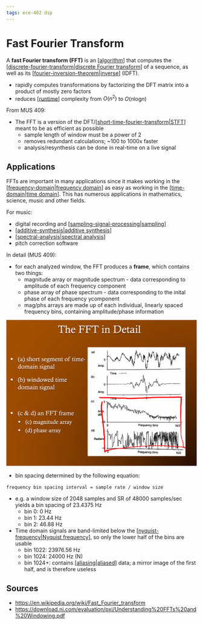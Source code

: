 ```yaml
---
tags: ece-402 dsp
---
```


# Fast Fourier Transform

A **fast Fourier transform (FFT)** is an [[algorithm]] that computes the [[discrete-fourier-transform|discrete Fourier transform]] of a sequence, as well as its [[fourier-inversion-theorem|inverse]] (IDFT).

- rapidly computes transformations by factorizing the DFT matrix into a product of mostly zero factors
- reduces [[runtime]] complexity from $O(n^2)$ to $O(n\text{log}n)$

From MUS 409:

- The FFT is a version of the DFT/[[short-time-fourier-transform|STFT]] meant to be as efficient as possible
  - sample length of window must be a power of 2
  - removes redundant calculations; ~100 to 1000x faster
  - analysis/resynthesis can be done in real-time on a live signal

## Applications

FFTs are important in many applications since it makes working in the [[frequency-domain|frequency domain]] as easy as working in the [[time-domain|time domain]]. This has numerous applications in mathematics, science, music and other fields.

For music:

- digital recording and [[sampling-signal-processing|sampling]]
- [[additive-synthesis|additive synthesis]]
- [[spectral-analysis|spectral analysis]]
- pitch correction software

In detail (MUS 409):

- for each analyzed window, the FFT produces a **frame**, which contains two things:
  - magnitude array or magnitude spectrum - data corresponding to amplitude of each frequency component
  - phase array of phase spectrum - data corresponding to the inital phase of each frequency ycomponent
  - mag/phs arrays are made up of each individual, linearly spaced frequency bins, containing amplitude/phase information

![FFT in detail](../public/attachments/fft-in-detail.png)

- bin spacing determined by the following equation:

```
frequency bin spacing interval = sample rate / window size
```

- e.g. a window size of 2048 samples and SR of 48000 samples/sec yields a bin spacing of 23.4375 Hz
  - bin 0: 0 Hz
  - bin 1: 23.44 Hz
  - bin 2: 46.88 Hz
- Time domain signals are band-limited below the [[nyquist-frequency|Nyquist frequency]], so only the lower half of the bins are usable
  - bin 1022: 23976.56 Hz
  - bin 1024: 24000 Hz (N)
  - bin 1024+: contains [[aliasing|aliased]] data; a mirror image of the first half, and is therefore useless



## Sources

- <https://en.wikipedia.org/wiki/Fast_Fourier_transform>
- <https://download.ni.com/evaluation/pxi/Understanding%20FFTs%20and%20Windowing.pdf>

[//begin]: # "Autogenerated link references for markdown compatibility"
[algorithm]: algorithm "Algorithm"
[discrete-fourier-transform|discrete Fourier transform]: discrete-fourier-transform "Discrete Fourier Transform"
[fourier-inversion-theorem|inverse]: fourier-inversion-theorem "Fourier Inversion Theorem"
[runtime]: runtime "Runtime"
[short-time-fourier-transform|STFT]: short-time-fourier-transform "Short-time Fourier Transform"
[frequency-domain|frequency domain]: frequency-domain "Frequency Domain"
[time-domain|time domain]: time-domain "Time Domain"
[sampling-signal-processing|sampling]: sampling-signal-processing "Sampling (Signal Processing)"
[additive-synthesis|additive synthesis]: additive-synthesis "Additive Synthesis"
[spectral-analysis|spectral analysis]: spectral-analysis "Spectral Analysis"
[nyquist-frequency|Nyquist frequency]: nyquist-frequency "Nyquist Frequency"
[aliasing|aliased]: aliasing "Aliasing"
[//end]: # "Autogenerated link references"
